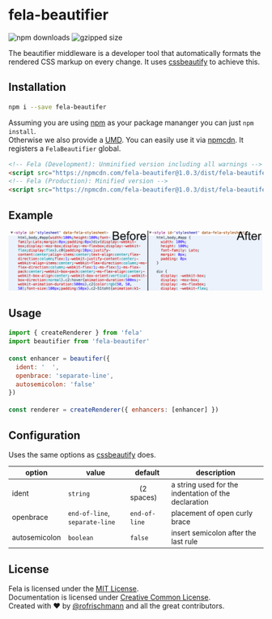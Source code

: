 # fela-beautifier

<img alt="npm downloads" src="https://img.shields.io/npm/dm/fela-beautifer.svg">
<img alt="gzipped size" src="https://img.shields.io/badge/gzipped-0.46kb-brightgreen.svg">

The beautifier middleware is a developer tool that automatically formats the rendered CSS markup on every change. It uses [cssbeautify](https://github.com/senchalabs/cssbeautify) to achieve this.

## Installation
```sh
npm i --save fela-beautifer
```
Assuming you are using [npm](https://www.npmjs.com) as your package mananger you can just `npm install`.<br>
Otherwise we also provide a [UMD](https://github.com/umdjs/umd). You can easily use it via [npmcdn](https://npmcdn.com/). It registers a  `FelaBeautifier` global.
```HTML
<!-- Fela (Development): Unminified version including all warnings -->
<script src="https://npmcdn.com/fela-beautifer@1.0.3/dist/fela-beautifer.js"></script>
<!-- Fela (Production): Minified version -->
<script src="https://npmcdn.com/fela-beautifer@1.0.3/dist/fela-beautifer.min.js"></script>
```

## Example
![Preview](preview.png)

## Usage
```javascript
import { createRenderer } from 'fela'
import beautifier from 'fela-beautifer'

const enhancer = beautifer({
  ident: '  ',
  openbrace: 'separate-line',
  autosemicolon: 'false'
})

const renderer = createRenderer({ enhancers: [enhancer] })
```

## Configuration
Uses the same options as [cssbeautify](https://github.com/senchalabs/cssbeautify) does.

| option | value | default |description |
| ------ | --- | ------------ | --- |
|ident| `string` |`  ` (2 spaces)| a string used for the indentation of the declaration |
|openbrace| `end-of-line`, `separate-line` |`end-of-line`| placement of open curly brace |
| autosemicolon | `boolean`| `false` | insert semicolon after the last rule |

## License
Fela is licensed under the [MIT License](http://opensource.org/licenses/MIT).<br>
Documentation is licensed under [Creative Common License](http://creativecommons.org/licenses/by/4.0/).<br>
Created with ♥ by [@rofrischmann](http://rofrischmann.de) and all the great contributors.
